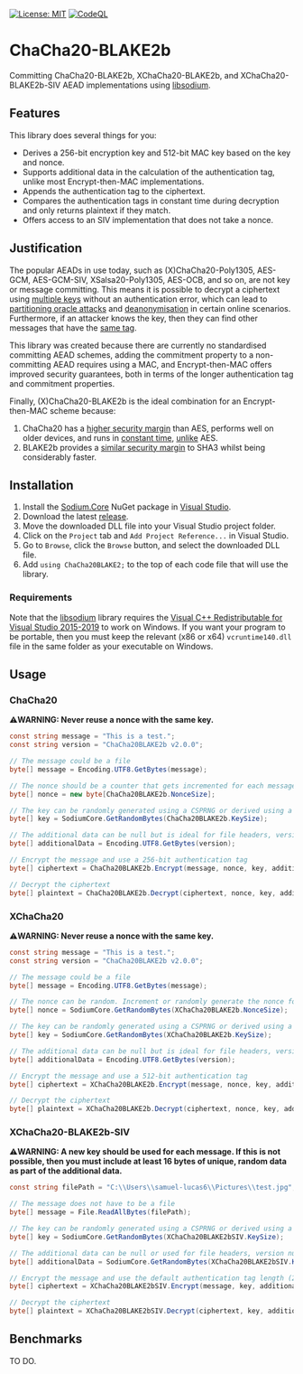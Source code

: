 [![License: MIT](https://img.shields.io/badge/License-MIT-blue.svg)](https://github.com/samuel-lucas6/ChaCha20-BLAKE2b/blob/main/LICENSE)
[![CodeQL](https://github.com/samuel-lucas6/ChaCha20-BLAKE2b/actions/workflows/codeql-analysis.yml/badge.svg)](https://github.com/samuel-lucas6/ChaCha20-BLAKE2b/actions)

# ChaCha20-BLAKE2b
Committing ChaCha20-BLAKE2b, XChaCha20-BLAKE2b, and XChaCha20-BLAKE2b-SIV AEAD implementations using [libsodium](https://doc.libsodium.org/).

## Features
This library does several things for you:

- Derives a 256-bit encryption key and 512-bit MAC key based on the key and nonce.
- Supports additional data in the calculation of the authentication tag, unlike most Encrypt-then-MAC implementations.
- Appends the authentication tag to the ciphertext.
- Compares the authentication tags in constant time during decryption and only returns plaintext if they match.
- Offers access to an SIV implementation that does not take a nonce.

## Justification
The popular AEADs in use today, such as (X)ChaCha20-Poly1305, AES-GCM, AES-GCM-SIV, XSalsa20-Poly1305, AES-OCB, and so on, are not key or message committing. This means it is possible to decrypt a ciphertext using [multiple keys](https://eprint.iacr.org/2020/1491.pdf) without an authentication error, which can lead to [partitioning oracle attacks](https://eprint.iacr.org/2020/1491.pdf) and [deanonymisation](https://github.com/LoupVaillant/Monocypher/issues/218#issuecomment-886997371) in certain online scenarios. Furthermore, if an attacker knows the key, then they can find other messages that have the [same tag](https://neilmadden.blog/2021/02/16/when-a-kem-is-not-enough/).

This library was created because there are currently no standardised committing AEAD schemes, adding the commitment property to a non-committing AEAD requires using a MAC, and Encrypt-then-MAC offers improved security guarantees, both in terms of the longer authentication tag and commitment properties.

Finally, (X)ChaCha20-BLAKE2b is the ideal combination for an Encrypt-then-MAC scheme because:
1. ChaCha20 has a [higher security margin](https://eprint.iacr.org/2019/1492.pdf) than AES, performs well on older devices, and runs in [constant time](https://cr.yp.to/chacha/chacha-20080128.pdf), [unlike](https://cr.yp.to/antiforgery/cachetiming-20050414.pdf) AES.
2. BLAKE2b provides a [similar security margin](https://eprint.iacr.org/2019/1492.pdf) to SHA3 whilst being considerably faster.

## Installation
1. Install the [Sodium.Core](https://www.nuget.org/packages/Sodium.Core) NuGet package in [Visual Studio](https://docs.microsoft.com/en-us/nuget/quickstart/install-and-use-a-package-in-visual-studio).
2. Download the latest [release](https://github.com/samuel-lucas6/ChaCha20-BLAKE2b/releases/latest).
3. Move the downloaded DLL file into your Visual Studio project folder.
4. Click on the `Project` tab and `Add Project Reference...` in Visual Studio.
5. Go to `Browse`, click the `Browse` button, and select the downloaded DLL file.
6. Add `using ChaCha20BLAKE2;` to the top of each code file that will use the library.

### Requirements
Note that the [libsodium](https://doc.libsodium.org/) library requires the [Visual C++ Redistributable for Visual Studio 2015-2019](https://support.microsoft.com/en-us/help/2977003/the-latest-supported-visual-c-downloads) to work on Windows. If you want your program to be portable, then you must keep the relevant (x86 or x64) `vcruntime140.dll` file in the same folder as your executable on Windows.

## Usage
### ChaCha20
⚠️**WARNING: Never reuse a nonce with the same key.**
```c#
const string message = "This is a test.";
const string version = "ChaCha20BLAKE2b v2.0.0";

// The message could be a file
byte[] message = Encoding.UTF8.GetBytes(message);

// The nonce should be a counter that gets incremented for each message encrypted using the same key
byte[] nonce = new byte[ChaCha20BLAKE2b.NonceSize];

// The key can be randomly generated using a CSPRNG or derived using a KDF (e.g. Argon2, HKDF, etc)
byte[] key = SodiumCore.GetRandomBytes(ChaCha20BLAKE2b.KeySize);

// The additional data can be null but is ideal for file headers, version numbers, timestamps, etc
byte[] additionalData = Encoding.UTF8.GetBytes(version);

// Encrypt the message and use a 256-bit authentication tag
byte[] ciphertext = ChaCha20BLAKE2b.Encrypt(message, nonce, key, additionalData, TagLength.BLAKE2b256);

// Decrypt the ciphertext
byte[] plaintext = ChaCha20BLAKE2b.Decrypt(ciphertext, nonce, key, additionalData, TagLength.BLAKE2b256);
```

### XChaCha20
⚠️**WARNING: Never reuse a nonce with the same key.**
```c#
const string message = "This is a test.";
const string version = "ChaCha20BLAKE2b v2.0.0";

// The message could be a file
byte[] message = Encoding.UTF8.GetBytes(message);

// The nonce can be random. Increment or randomly generate the nonce for each message encrypted using the same key
byte[] nonce = SodiumCore.GetRandomBytes(XChaCha20BLAKE2b.NonceSize);

// The key can be randomly generated using a CSPRNG or derived using a KDF (e.g. Argon2, HKDF, etc)
byte[] key = SodiumCore.GetRandomBytes(XChaCha20BLAKE2b.KeySize);

// The additional data can be null but is ideal for file headers, version numbers, timestamps, etc
byte[] additionalData = Encoding.UTF8.GetBytes(version);

// Encrypt the message and use a 512-bit authentication tag
byte[] ciphertext = XChaCha20BLAKE2b.Encrypt(message, nonce, key, additionalData, TagLength.BLAKE2b512);

// Decrypt the ciphertext
byte[] plaintext = XChaCha20BLAKE2b.Decrypt(ciphertext, nonce, key, additionalData, TagLength.BLAKE2b512);
```

### XChaCha20-BLAKE2b-SIV
⚠️**WARNING: A new key should be used for each message. If this is not possible, then you must include at least 16 bytes of unique, random data as part of the additional data.**

```c#
const string filePath = "C:\\Users\\samuel-lucas6\\Pictures\\test.jpg";

// The message does not have to be a file
byte[] message = File.ReadAllBytes(filePath);

// The key can be randomly generated using a CSPRNG or derived using a KDF (e.g. Argon2, HKDF, etc)
byte[] key = SodiumCore.GetRandomBytes(XChaCha20BLAKE2bSIV.KeySize);

// The additional data can be null or used for file headers, version numbers, timestamps, etc
byte[] additionalData = SodiumCore.GetRandomBytes(XChaCha20BLAKE2bSIV.KeySize);

// Encrypt the message and use the default authentication tag length (256-bit)
byte[] ciphertext = XChaCha20BLAKE2bSIV.Encrypt(message, key, additionalData);

// Decrypt the ciphertext
byte[] plaintext = XChaCha20BLAKE2bSIV.Decrypt(ciphertext, key, additionalData);
```

## Benchmarks
TO DO.
